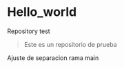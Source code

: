 # Hello_world
Repository test

 > Este es un repositorio de prueba     

Ajuste de separacion rama main